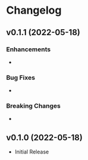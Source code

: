# Changelog

## v0.1.1 (2022-05-18)

### Enhancements

- 

### Bug Fixes

- 

### Breaking Changes

- 

## v0.1.0 (2022-05-18)

- Initial Release